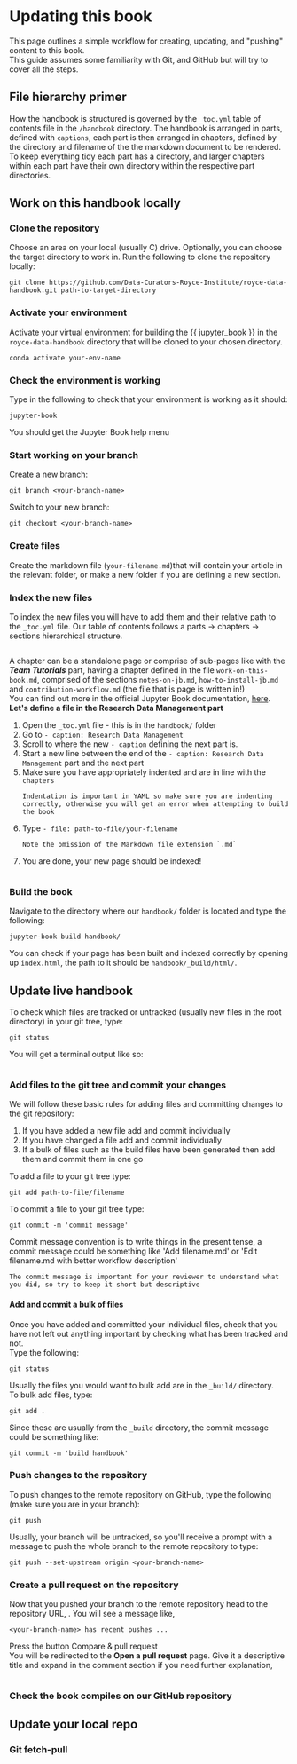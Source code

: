 # Updating this book

This page outlines a simple workflow for creating, updating, and "pushing" content to this book.  
This guide assumes some familiarity with Git, and GitHub but will try to cover all the steps.

## File hierarchy primer
How the handbook is structured is governed by the `_toc.yml` table of contents file in the `/handbook` directory. The handbook is arranged in parts, defined with `captions`, each part is then arranged in chapters, defined by the directory and filename of the the markdown document to be rendered.  
To keep everything tidy each part has a directory, and larger chapters within each part have their own directory within the respective part directories.


## Work on this handbook locally

### Clone the repository

Choose an area on your local (usually C) drive. Optionally, you can choose the target directory to work in.
Run the following to clone the repository locally:
  ```
  git clone https://github.com/Data-Curators-Royce-Institute/royce-data-handbook.git path-to-target-directory
  ```

### Activate your environment
Activate your virtual environment for building the {{ jupyter_book }} in the `royce-data-handbook` directory that will be cloned to your chosen directory.
```
conda activate your-env-name
```

### Check the environment is working
Type in the following to check that your environment is working as it should:
```
jupyter-book
```
You should get the Jupyter Book help menu

### Start working on your branch
Create a new branch:
```
git branch <your-branch-name>
```
Switch to your new branch:
```
git checkout <your-branch-name>
```

### Create files
Create the markdown file (`your-filename.md`)that will contain your article in the relevant folder, or make a new folder if you are defining a new section. 

### Index the new files
To index the new files you will have to add them and their relative path to the `_toc.yml` file.
Our table of contents follows a parts &rarr; chapters &rarr; sections hierarchical structure. 
```{image} ../images/contribution-workflow/tableofcontents.jpg
```
A chapter can be a standalone page or comprise of sub-pages like with the ***Team Tutorials*** part, having a chapter defined in the file `work-on-this-book.md`, comprised of the sections `notes-on-jb.md`, `how-to-install-jb.md` and `contribution-workflow.md` (the file that is page is written in!)  
You can find out more in the official Jupyter Book documentation, [here](https://jupyterbook.org/customize/toc.html).  
**Let's define a file in the Research Data Management part**
1. Open the `_toc.yml` file - this is in the `handbook/` folder
2. Go to `- caption: Research Data Management`
3. Scroll to where the new `- caption` defining the next part is.
4. Start a new line between the end of the `- caption: Research Data Management` part and the next part
5. Make sure you have appropriately indented and are in line with the `chapters`
   ```{warning}
   Indentation is important in YAML so make sure you are indenting correctly, otherwise you will get an error when attempting to build the book
   ```
6. Type `- file: path-to-file/your-filename`
   ```{attention}
   Note the omission of the Markdown file extension `.md`
   ```
7. You are done, your new page should be indexed!
   ```{image} ../images/contribution-workflow/index-new-page.gif
   ```
   
### Build the book
Navigate to the directory where our `handbook/` folder is located and type the following:
```
jupyter-book build handbook/
```
You can check if your page has been built and indexed correctly by opening up `index.html`, the path to it should be `handbook/_build/html/`.

## Update live handbook
To check which files are tracked or untracked (usually new files in the root directory) in your git tree, type:
```
git status
```
You will get a terminal output like so:
```{image} ../images/contribution-workflow/git-track.jpg
```
### Add files to the git tree and commit your changes
We will follow these basic rules for adding files and committing changes to the git repository:
1. If you have added a new file add and commit individually
2. If you have changed a file add and commit individually
3. If a bulk of files such as the build files have been generated then add them and commit them in one go

To add a file to your git tree type:
```
git add path-to-file/filename
```
To commit a file to your git tree type:
```
git commit -m 'commit message'
```
Commit message convention is to write things in the present tense, a commit message could be something like 'Add filename.md' or 'Edit filename.md with better workflow description'

```{attention}
The commit message is important for your reviewer to understand what you did, so try to keep it short but descriptive
```
#### Add and commit a bulk of files
Once you have added and committed your individual files, check that you have not left out anything important by checking what has been tracked and not.  
Type the following:
```
git status
```
Usually the files you would want to bulk add are in the `_build/` directory.  
To bulk add files, type:
```
git add .
```
Since these are usually from the `_build` directory, the commit message could be something like:
```
git commit -m 'build handbook'
```
### Push changes to the repository
To push changes to the remote repository on GitHub, type the following (make sure you are in your branch):
```
git push
```
Usually, your branch will be untracked, so you'll receive a prompt with a message to push the whole branch to the remote repository to type:
```
git push --set-upstream origin <your-branch-name>
``` 

### Create a pull request on the repository
Now that you pushed your branch to the remote repository head to the repository URL, [](https://github.com/Data-Curators-Royce-Institute/royce-data-handbook). You will see a message like,
```
<your-branch-name> has recent pushes ...
```
Press the button <span class="badge text-bg-success">Compare & pull request</span>  
You will be redirected to the __Open a pull request__ page. Give it a descriptive title and expand in the comment section if you need further explanation,
```{image} ../images/contribution-workflow/pull-request.jpg
```

### Check the book compiles on our GitHub repository

## Update your local repo

### Git fetch-pull